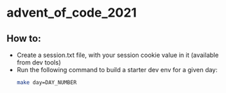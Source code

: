 # advent_of_code_2021

## How to:
- Create a session.txt file, with your session cookie value in it (available from dev tools)
- Run the following command to build a starter dev env for a given day:
    ```sh
    make day=DAY_NUMBER
    ``` 